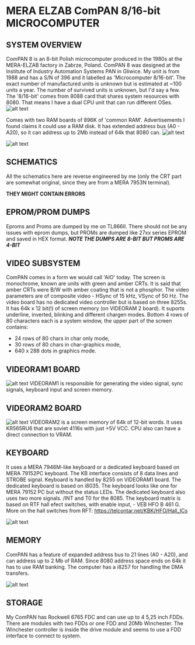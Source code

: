 # MERA ELZAB ComPAN 8/16-bit MICROCOMPUTER

## SYSTEM OVERVIEW

ComPAN 8 is an 8-bit Polish microcomputer produced in the 1980s at the MERA-ELZAB factory in Zabrze, Poland. 
ComPAN 8 was designed at the Institute of Industry Automation Systems PAN in Gliwice.
My unit is from 1988 and has a S/N of 396 and it labelled as 'Microcomputer 8/16-bit'. 
The exact number of manufactured units is unknown but is estimated at ~100 units a year.
The number of survived units is unknown, but I'd say a few. 
The '8/16-bit' comes from 8088 card that shares system resources with 8080.
That means I have a dual CPU unit that can run different OSes. 
![alt text](https://github.com/RetroNora/MERA_ELZAB_ComPan_8_16/blob/main/Pics/ComPAN%20graph.png)

Comes with two RAM boards of 896K of 'common RAM'. Advertisements I found claims it could use a RAM disk.
It has extended address bus (A0 - A20), so it can address up to 2Mb instead of 64k that 8080 can.
![alt text](https://github.com/RetroNora/MERA_ELZAB_ComPan_8_16/blob/main/Pics/ComPAN%20block.png)


![alt text](https://github.com/RetroNora/Elzab_ComPan_8/blob/main/ComPAN.jpg)

## SCHEMATICS

All the schematics here are reverse engineered by me (only the CRT part are somewhat original, since they are from a MERA 7953N terminal).

****THEY MIGHT CONTAIN ERRORS****

## EPROM/PROM DUMPS

Eproms and Proms are dumped by me on TL866II.
There should not be any issues with eprom dumps, but PROMs are dumped like 27xx series EPROM and saved in HEX format. 
***NOTE THE DUMPS ARE 8-BIT BUT PROMS ARE 4-BIT***

## VIDEO SUBSYSTEM
ComPAN comes in a form we would call 'AIO' today. The screen is monochrome, known are units with green and amber CRTs. It is said that amber CRTs were B/W with amber coating that is not a phosphor. 
The video parameters are of composite video  - HSync of 15 kHz, VSync of 50 Hz.
The video board has no dedicated video controller but is based on three 8255s. It has 64k x 12 bit(!) of screen memory (on VIDEORAM 2 board). 
It suports underline, inverted, blinking and different chargen modes.
Bottom 4 rows of 80 characters each is a system window, the upper part of the screen contains:
- 24 rows of 80 chars in char only mode,
- 30 rows of 80 chars in char-graphics mode,
- 640 x 288 dots in graphics mode.
## VIDEORAM1 BOARD
  ![alt text](https://github.com/RetroNora/MERA_ELZAB_ComPan_8_16/blob/main/Pics/VIDEORAM1.jpg)
  VIDEORAM1 is responsible for generating the video signal, sync signals, keyboard input and screen memory.
  
## VIDEORAM2 BOARD
  ![alt text](https://github.com/RetroNora/MERA_ELZAB_ComPan_8_16/blob/main/Pics/VIDEORAM2.jpg)
  VIDEORAM2 is a screen memory of 64k of 12-bit words. It uses KR565RU6 that are soviet 4116s with just +5V VCC. 
  CPU also can have a direct connection to VRAM.
  
  
## KEYBOARD
It uses a MERA 7946M-like keyboard or a dedicated keyboard based on MERA 79152PC keyboard. The KB interface consists of 8 data lines and STROBE signal. Keyboard is handled by 8255 on VIDEORAM1 board.
The dedicated keyboard is based on i8035.
The keyboard looks like one for MERA 79152 PC but without the status LEDs.
The dedicated keyboard also uses two more signals. /INT and T0 for the 8085.
The keyboard matrix is based on RTF hall efect switches, with enable input, - VEB HFO B 461 G.
More on the hall switches from RFT: https://telcontar.net/KBK/HFO/Hall_ICs

![alt text](https://github.com/RetroNora/Elzab_ComPan_8/blob/main/keyb.jpg)

## MEMORY
ComPAN has a feature of expanded address bus to 21 lines (A0 - A20), and can address up to 2 Mb of RAM. Since 8080 address space ends on 64k it has to use RAM banking.
The computer has a i8257 for handling the DMA transfers.


![alt text](https://github.com/RetroNora/MERA_ELZAB_ComPan_8_16/blob/main/Pics/RAM%20map.png)



## STORAGE  
My ComPAN has Rockwell 6765 FDC and can use up to 4 5,25 inch FDDs.
There are modules with two FDDs or one FDD and 20Mb Winchester.
The Winchester controller is inside the drive module and seems to use a FDD interface to connect to system.



